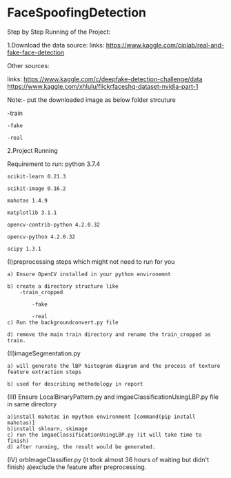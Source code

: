 # FaceSpoofingDetection

Step by Step Running of the Project:

1.Download the data source:
links: https://www.kaggle.com/ciplab/real-and-fake-face-detection

Other sources: 

links: https://www.kaggle.com/c/deepfake-detection-challenge/data
https://www.kaggle.com/xhlulu/flickrfaceshq-dataset-nvidia-part-1



Note:- put the downloaded image as below folder strcuture

-train

	-fake
	
	-real


2.Project Running

Requirement to run:
	python 3.7.4
	
	scikit-learn 0.21.3
	
	scikit-image 0.16.2
	
	mahotas 1.4.9
	
	matplotlib 3.1.1
	
	opencv-contrib-python 4.2.0.32
	
	opencv-python 4.2.0.32
	
	scipy 1.3.1


(I)preprocessing steps which might not need to run for you

	a) Ensure OpenCV installed in your python environemnt 
	
	b) create a directory structure like 
		-train_cropped
		
			-fake
			
			-real
	c) Run the backgroundconvert.py file
	
	d) remove the main train directory and rename the train_cropped as train.
	
(II)imageSegmentation.py

	a) will generate the lBP histogram diagram and the process of texture feature extraction steps
	
	b) used for describing methodology in report

(III) Ensure LocalBinaryPattern.py and imgaeClassificationUsingLBP.py file in same directory

	a)install mahotas in mpython environment [command(pip install mahotas)]
	b)install sklearn, skimage 
	c) run the imgaeClassificationUsingLBP.py (it will take time to finish)
	d) after running, the result would be generated.
(IV) orbImageClassifier.py (it took almost 36 hours of waiting but didn't finish)
	a)exclude the feature after preprocessing.

